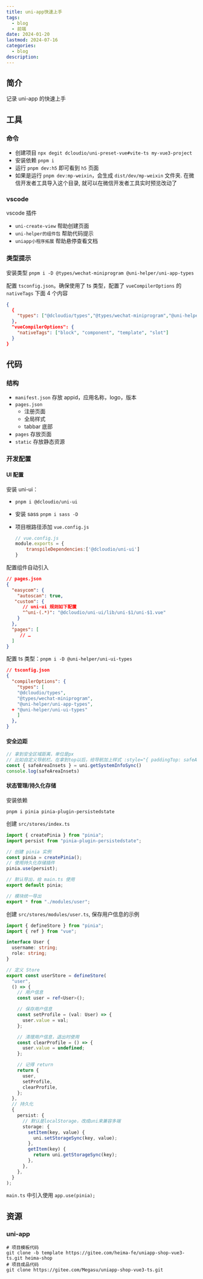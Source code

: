 ```yaml
---
title: uni-app快速上手
tags:
  - blog
  - 前端
date: 2024-01-20
lastmod: 2024-07-16
categories:
  - blog
description: 
---
```


## 简介

记录 uni-app 的快速上手

## 工具

### 命令

- 创建项目 `npx degit dcloudio/uni-preset-vue#vite-ts my-vue3-project`
- 安装依赖 `pnpm i`
- 运行 `pnpm dev:h5` 即可看到 `h5` 页面
- 如果是运行 `pnpm dev:mp-weixin`，会生成 `dist/dev/mp-weixin` 文件夹. 在微信开发者工具导入这个目录, 就可以在微信开发者工具实时预览改动了

### vscode

vscode 插件

- `uni-create-view` 帮助创建页面
- `uni-helper的组件包` 帮助代码提示
- `uniapp小程序拓展` 帮助悬停查看文档

### 类型提示

安装类型 `pnpm i -D @types/wechat-miniprogram @uni-helper/uni-app-types`

配置 `tsconfig.json`。确保使用了 ts 类型，配置了 `vueCompilerOptions` 的 `nativeTags` 下面 4 个内容

```json
{
  {
    "types": ["@dcloudio/types","@types/wechat-miniprogram","@uni-helper/uni-app-types"]
  },
  "vueCompilerOptions": {
    "nativeTags": ["block", "component", "template", "slot"]
  }
}
```

## 代码

### 结构

- `manifest.json` 存放 appid，应用名称，logo，版本
- `pages.json`
    - 注册页面
    - 全局样式
    - tabbar 底部
- `pages` 存放页面
- `static` 存放静态资源

### 开发配置

#### UI 配置

安装 uni-ui：

- `pnpm i @dcloudio/uni-ui`
- 安装 sass `pnpm i sass -D`
- 项目根路径添加 `vue.config.js`

    ```js
    // vue.config.js
    module.exports = {
    	transpileDependencies:['@dcloudio/uni-ui']
    }
    ```

配置组件自动引入

```json
// pages.json
{
  "easycom": {
    "autoscan": true,
   "custom": {
      // uni-ui 规则如下配置
      "^uni-(.*)": "@dcloudio/uni-ui/lib/uni-$1/uni-$1.vue"
    }
  },
  "pages": [
     // …
  ]
}
```

配置 ts 类型：`pnpm i -D @uni-helper/uni-ui-types`

```json
// tsconfig.json
{
  "compilerOptions": {
    "types": [
    "@dcloudio/types",
    "@types/wechat-miniprogram",
    "@uni-helper/uni-app-types",
  + "@uni-helper/uni-ui-types"
    ]
  },
}
```

#### 安全边距

```ts
// 拿到安全区域距离，单位是px
// 比如自定义导航栏。在拿到top以后，给导航加上样式 :style="{ paddingTop: safeAreaInsets?.top + 'px' }"
const { safeAreaInsets } = uni.getSystemInfoSync()
console.log(safeAreaInsets)
```

#### 状态管理/持久化存储

安装依赖

```shell
pnpm i pinia pinia-plugin-persistedstate
```

创建 `src/stores/index.ts`

```ts
import { createPinia } from "pinia";
import persist from "pinia-plugin-persistedstate";

// 创建 pinia 实例
const pinia = createPinia();
// 使用持久化存储插件
pinia.use(persist);

// 默认导出，给 main.ts 使用
export default pinia;

// 模块统一导出
export * from "./modules/user";
```

创建 `src/stores/modules/user.ts`, 保存用户信息的示例

```ts
import { defineStore } from "pinia";
import { ref } from "vue";

interface User {
  username: string;
  role: string;
}

// 定义 Store
export const userStore = defineStore(
  "user",
  () => {
    // 用户信息
    const user = ref<User>();

    // 保存用户信息
    const setProfile = (val: User) => {
      user.value = val;
    };

    // 清理用户信息，退出时使用
    const clearProfile = () => {
      user.value = undefined;
    };

    // 记得 return
    return {
      user,
      setProfile,
      clearProfile,
    };
  },
  // 持久化
  {
    persist: {
      // 默认是localStorage，改成uni来兼容多端
      storage: {
        setItem(key, value) {
          uni.setStorageSync(key, value);
        },
        getItem(key) {
          return uni.getStorageSync(key);
        },
      },
    },
  }
);
```

`main.ts` 中引入使用 `app.use(pinia);`

## 资源

### uni-app  

```shell
# 项目模板代码  
git clone -b template https://gitee.com/heima-fe/uniapp-shop-vue3-ts.git heima-shop  
# 项目成品代码  
git clone https://gitee.com/Megasu/uniapp-shop-vue3-ts.git
```
